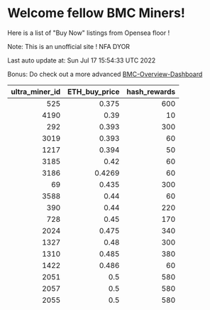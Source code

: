 # Welcome fellow BMC Miners!
Here is a list of "Buy Now" listings from Opensea floor !

Note: This is an unofficial site ! NFA DYOR

Last auto update at: Sun Jul 17 15:54:33 UTC 2022

Bonus: Do check out a more advanced [BMC-Overview-Dashboard](https://dune.com/defifunk/BMC-Overview-Dashboard)


|   ultra_miner_id |   ETH_buy_price |   hash_rewards |
|-----------------:|----------------:|---------------:|
|              525 |          0.375  |            600 |
|             4190 |          0.39   |             10 |
|              292 |          0.393  |            300 |
|             3019 |          0.393  |             60 |
|             1217 |          0.394  |             50 |
|             3185 |          0.42   |             60 |
|             3186 |          0.4269 |             60 |
|               69 |          0.435  |            300 |
|             3588 |          0.44   |             60 |
|              390 |          0.44   |            220 |
|              728 |          0.45   |            170 |
|             2024 |          0.475  |            340 |
|             1327 |          0.48   |            300 |
|             1310 |          0.485  |            380 |
|             1422 |          0.486  |             60 |
|             2051 |          0.5    |            580 |
|             2057 |          0.5    |            580 |
|             2055 |          0.5    |            580 |
|             2061 |          0.5    |            580 |
|             2045 |          0.5    |            580 |